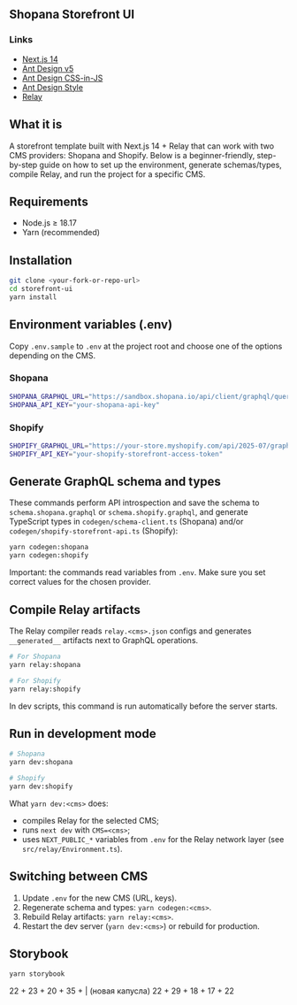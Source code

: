 ## Shopana Storefront UI

### Links

- [Next.js 14](https://nextjs.org/)
- [Ant Design v5](https://ant.design/components/overview/)
- [Ant Design CSS-in-JS](https://github.com/ant-design/antd-style)
- [Ant Design Style](https://github.com/ant-design/antd-style)
- [Relay](https://relay.dev/)

## What it is

A storefront template built with Next.js 14 + Relay that can work with two CMS providers: Shopana and Shopify. Below is a beginner-friendly, step-by-step guide on how to set up the environment, generate schemas/types, compile Relay, and run the project for a specific CMS.

## Requirements

- Node.js ≥ 18.17
- Yarn (recommended)

## Installation

```bash
git clone <your-fork-or-repo-url>
cd storefront-ui
yarn install
```

## Environment variables (.env)

Copy `.env.sample` to `.env` at the project root and choose one of the options depending on the CMS.

### Shopana

```bash
SHOPANA_GRAPHQL_URL="https://sandbox.shopana.io/api/client/graphql/query"
SHOPANA_API_KEY="your-shopana-api-key"
```

### Shopify

```bash
SHOPIFY_GRAPHQL_URL="https://your-store.myshopify.com/api/2025-07/graphql.json"
SHOPIFY_API_KEY="your-shopify-storefront-access-token"
```

## Generate GraphQL schema and types

These commands perform API introspection and save the schema to `schema.shopana.graphql` or `schema.shopify.graphql`, and generate TypeScript types in `codegen/schema-client.ts` (Shopana) and/or `codegen/shopify-storefront-api.ts` (Shopify):

```bash
yarn codegen:shopana
yarn codegen:shopify
```

Important: the commands read variables from `.env`. Make sure you set correct values for the chosen provider.

## Compile Relay artifacts

The Relay compiler reads `relay.<cms>.json` configs and generates `__generated__` artifacts next to GraphQL operations.

```bash
# For Shopana
yarn relay:shopana

# For Shopify
yarn relay:shopify
```

In dev scripts, this command is run automatically before the server starts.

## Run in development mode

```bash
# Shopana
yarn dev:shopana

# Shopify
yarn dev:shopify
```

What `yarn dev:<cms>` does:

- compiles Relay for the selected CMS;
- runs `next dev` with `CMS=<cms>`;
- uses `NEXT_PUBLIC_*` variables from `.env` for the Relay network layer (see `src/relay/Environment.ts`).

## Switching between CMS

1. Update `.env` for the new CMS (URL, keys).
2. Regenerate schema and types: `yarn codegen:<cms>`.
3. Rebuild Relay artifacts: `yarn relay:<cms>`.
4. Restart the dev server (`yarn dev:<cms>`) or rebuild for production.

## Storybook

```bash
yarn storybook
```

22 + 23 + 20 + 35 + | (новая капусла) 22 + 29 + 18 + 17 + 22
